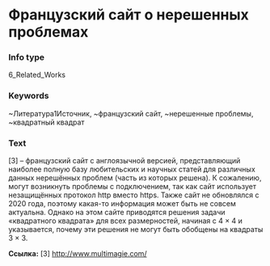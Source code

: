 # Французский сайт о нерешенных проблемах
### Info type
6_Related_Works
### Keywords
~Литература1Источник, ~французский сайт, ~нерешенные проблемы, ~квадратный квадрат
### Text
[3] – французский сайт с англоязычной версией, представляющий наиболее полную базу любительских и научных статей для различных данных нерешённых проблем (часть из которых решена). К сожалению, могут возникнуть проблемы с подключением, так как сайт использует незащищённых протокол http вместо https. Также сайт не обновлялся с 2020 года, поэтому какая-то информация может быть не совсем актуальна. Однако на этом сайте приводятся решения задачи «квадратного квадрата» для всех размерностей, начиная с 4 × 4 и указывается, почему эти решения не могут быть обобщены на квадраты 3 × 3.

**Ссылка:**
[3] http://www.multimagie.com/
```

